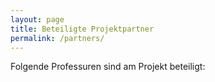 ```yaml
---
layout: page
title: Beteiligte Projektpartner
permalink: /partners/
---
```


Folgende Professuren sind am Projekt beteiligt:

